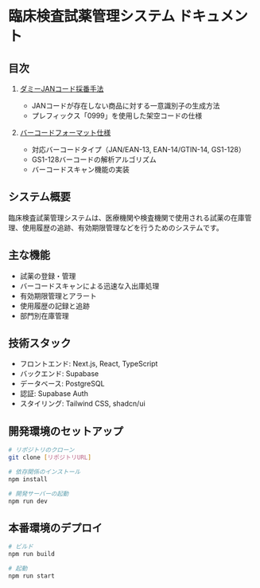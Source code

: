 # 臨床検査試薬管理システム ドキュメント

## 目次

1. [ダミーJANコード採番手法](./dummy_jan_code.md)
   - JANコードが存在しない商品に対する一意識別子の生成方法
   - プレフィックス「0999」を使用した架空コードの仕様

2. [バーコードフォーマット仕様](./barcode_format.md)
   - 対応バーコードタイプ（JAN/EAN-13, EAN-14/GTIN-14, GS1-128）
   - GS1-128バーコードの解析アルゴリズム
   - バーコードスキャン機能の実装

## システム概要

臨床検査試薬管理システムは、医療機関や検査機関で使用される試薬の在庫管理、使用履歴の追跡、有効期限管理などを行うためのシステムです。

## 主な機能

- 試薬の登録・管理
- バーコードスキャンによる迅速な入出庫処理
- 有効期限管理とアラート
- 使用履歴の記録と追跡
- 部門別在庫管理

## 技術スタック

- フロントエンド: Next.js, React, TypeScript
- バックエンド: Supabase
- データベース: PostgreSQL
- 認証: Supabase Auth
- スタイリング: Tailwind CSS, shadcn/ui

## 開発環境のセットアップ

```bash
# リポジトリのクローン
git clone [リポジトリURL]

# 依存関係のインストール
npm install

# 開発サーバーの起動
npm run dev
```

## 本番環境のデプロイ

```bash
# ビルド
npm run build

# 起動
npm run start
``` 